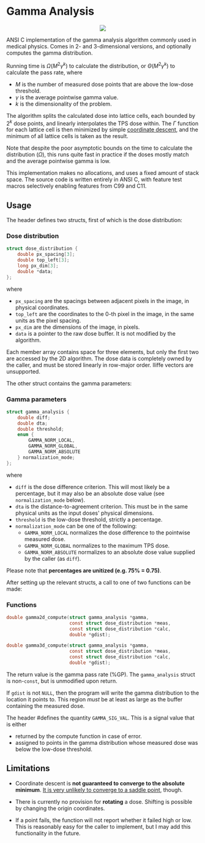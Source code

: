 # Gamma Analysis

<p align='center'>
    <image src='example.png'>
</p>

ANSI C implementation of the gamma analysis algorithm commonly used in medical physics. Comes in 2- and 3-dimensional versions, and optionally computes the gamma distribution.

Running time is _Ω_(_M_<sup>2</sup>_γ<sup>k</sup>_) to calculate the distribution, or _Θ_(_M_<sup>2</sup>_γ<sup>k</sup>_) to calculate the pass rate, where
- _M_ is the number of measured dose points that are above the low-dose threshold.
- _γ_ is the average pointwise gamma value.
- _k_ is the dimensionality of the problem.

The algorithm splits the calculated dose into lattice cells, each bounded by 2<sup>_k_</sup> dose points, and linearly interpolates the TPS dose within. The _Γ_ function for each lattice cell is then minimized by simple [coordinate descent](https://en.wikipedia.org/wiki/Coordinate_descent), and the minimum of all lattice cells is taken as the result. 

Note that despite the poor asymptotic bounds on the time to calculate the distribution (_Ω_), this runs quite fast in practice if the doses mostly match and the average pointwise gamma is low.

This implementation makes no allocations, and uses a fixed amount of stack space. The source code is written entirely in ANSI C, with feature test macros selectively enabling features from C99 and C11.


## Usage

The header defines two structs, first of which is the dose distribution:

### Dose distribution

```C
struct dose_distribution {
    double px_spacing[3];
    double top_left[3];
    long px_dim[3];
    double *data;
};
```
where
- ``px_spacing`` are the spacings between adjacent pixels in the image, in physical coordinates.
- ``top_left`` are the coordinates to the 0-th pixel in the image, in the same units as the pixel spacing.
- ``px_dim`` are the dimensions of the image, in pixels.
- ``data`` is a pointer to the raw dose buffer. It is not modified by the algorithm.

Each member array contains space for three elements, but only the first two are accessed by the 2D algorithm. The dose data is completely owned by the caller, and must be stored linearly in row-major order. Iliffe vectors are unsupported.

The other struct contains the gamma parameters:

### Gamma parameters

```C
struct gamma_analysis {
    double diff;
    double dta;
    double threshold;
    enum {
        GAMMA_NORM_LOCAL,
        GAMMA_NORM_GLOBAL,
        GAMMA_NORM_ABSOLUTE
    } normalization_mode;
};
```
where
- ``diff`` is the dose difference criterion. This will most likely be a percentage, but it may also be an absolute dose value (see ``normalization_mode`` below).
- ``dta`` is the distance-to-agreement criterion. This must be in the same physical units as the input doses' physical dimensions.
- ``threshold`` is the low-dose threshold, strictly a percentage.
- ``normalization_mode`` can be one of the following:
    * ``GAMMA_NORM_LOCAL`` normalizes the dose difference to the pointwise measured dose.
    * ``GAMMA_NORM_GLOBAL`` normalizes to the maximum TPS dose.
    * ``GAMMA_NORM_ABSOLUTE`` normalizes to an absolute dose value supplied by the caller (as ``diff``).

Please note that <b>percentages are unitized (e.g. 75% = 0.75)</b>.

After setting up the relevant structs, a call to one of two functions can be made:

### Functions

```C
double gamma2d_compute(struct gamma_analysis *gamma,
                       const struct dose_distribution *meas,
                       const struct dose_distribution *calc,
                       double *gdist);

double gamma3d_compute(struct gamma_analysis *gamma,
                       const struct dose_distribution *meas,
                       const struct dose_distribution *calc,
                       double *gdist);
```
The return value is the gamma pass rate (%GP). The ``gamma_analysis`` struct is non-``const``, but is unmodified upon return.

If ``gdist`` is not ``NULL``, then the program will write the gamma distribution to the location it points to. This region _must_ be at least as large as the buffer containing the measured dose.

The header #defines the quantity ``GAMMA_SIG_VAL``. This is a signal value that is either
- returned by the compute function in case of error.
- assigned to points in the gamma distribution whose measured dose was below the low-dose threshold.


## Limitations
- Coordinate descent is <b>not guaranteed to converge to the absolute minimum</b>. [It is very unlikely to converge to a saddle point](https://doi.org/10.1007/s10107-019-01374-3), though.

- There is currently no provision for <b>rotating</b> a dose. Shifting is possible by changing the origin coordinates.

- If a point fails, the function will not report whether it failed high or low. This is reasonably easy for the caller to implement, but I may add this functionality in the future.
